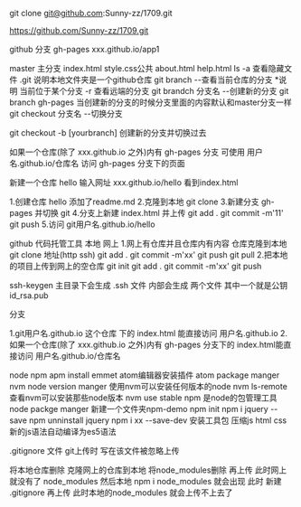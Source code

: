 git clone git@github.com:Sunny-zz/1709.git

https://github.com/Sunny-zz/1709.git

github 分支   gh-pages         xxx.github.io/app1



master  主分支
index.html style.css公共
about.html   help.html
ls -a  查看隐藏文件   .git 说明本地文件夹是一个github仓库
git branch  --查看当前仓库的分支  *说明  当前位于某个分支   -r 查看远端的分支
git brandch  分支名    --创建新的分支     git branch gh-pages
            当创建新的分支的时候分支里面的内容默认和master分支一样
git checkout 分支名   --切换分支

git checkout -b [yourbranch]  创建新的分支并切换过去



如果一个仓库(除了 xxx.github.io 之外)内有 gh-pages 分支
可使用 用户名.github.io/仓库名  访问 gh-pages 分支下的页面


新建一个仓库  hello    输入网址  xxx.github.io/hello  看到index.html

1.创建仓库 hello  添加了readme.md
2.克隆到本地 git clone
3.新建分支 gh-pages 并切换  git
4.分支上新建 index.html  并上传    git add .   git commit -m'11'   git push
5.访问  git用户名.github.io/hello



github 代码托管工具
本地  网上
1.网上有仓库并且仓库内有内容  仓库克隆到本地   git clone 地址(http ssh)
git add .     git commit -m'xx'     git push      git  pull
2.把本地的项目上传到网上的空仓库
git init     git add .     git commit -m'xx'     git push

ssh-keygen   主目录下会生成 .ssh 文件 内部会生成 两个文件 其中一个就是公钥  id_rsa.pub


分支


1.git用户名.github.io 这个仓库 下的 index.html 能直接访问
用户名.github.io
2.如果一个仓库(除了 xxx.github.io 之外)内有 gh-pages 分支下的 index.html能直接访问
用户名.github.io/仓库名

node   npm
apm install emmet atom编辑器安装插件    atom package manger
nvm  node  version  manger   使用nvm可以安装任何版本的node
nvm ls-remote  查看nvm可以安装那些node版本
nvm use stable
npm 是node的包管理工具  node  packge  manger
新建一个文件夹npm-demo
npm init
npm i jquery --save
npm unninstall jquery
npm i xx --save-dev 安装工具包
压缩js html css   新的js语法自动编译为es5语法

.gitignore 文件  git上传时 写在该文件被忽略上传


将本地仓库删除   克隆网上的仓库到本地  将node_modules删除
再上传 此时网上就没有了 node_modules
然后本地 npm i  node_modules 就会出现
此时 新建  .gitignore
再上传  此时本地的node_modules 就会上传不上去了

